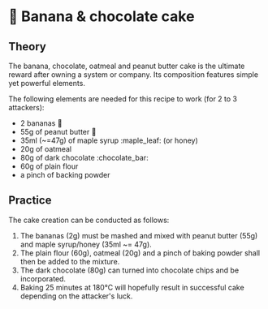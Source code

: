 # 🍌 Banana & chocolate cake

## Theory

The banana, chocolate, oatmeal and peanut butter cake is the ultimate reward after owning a system or company. Its composition features simple yet powerful elements.

The following elements are needed for this recipe to work (for 2 to 3 attackers):

* 2 bananas :banana:&#x20;
* 55g of peanut butter :peanuts:&#x20;
* 35ml (\~=47g) of maple syrup :maple\_leaf: (or honey)
* 20g of oatmeal&#x20;
* 80g of dark chocolate :chocolate\_bar:&#x20;
* 60g of plain flour&#x20;
* a pinch of backing powder&#x20;

## Practice

The cake creation can be conducted as follows:

1. The bananas (2g) must be mashed and mixed with peanut butter (55g) and maple syrup/honey (35ml \~= 47g).
2. The plain flour (60g), oatmeal (20g) and a pinch of baking powder shall then be added to the mixture.
3. The dark chocolate (80g) can turned into chocolate chips and be incorporated.
4. Baking 25 minutes at 180°C will hopefully result in successful cake depending on the attacker's luck.
